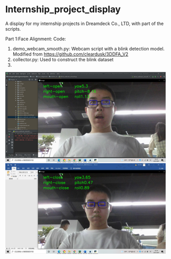 # Internship_project_display
A display for my internship projects in Dreamdeck Co., LTD, with part of the scripts.

Part 1:Face Alignment:
Code:
1) demo_webcam_smooth.py: Webcam script with a blink detection model. Modified from https://github.com/cleardusk/3DDFA_V2
2) collector.py: Used to construct the blink dataset
3) 
![image](images/Face_Alignment_1.jpg)
![image](images/Face_Alignment_2.jpg)
